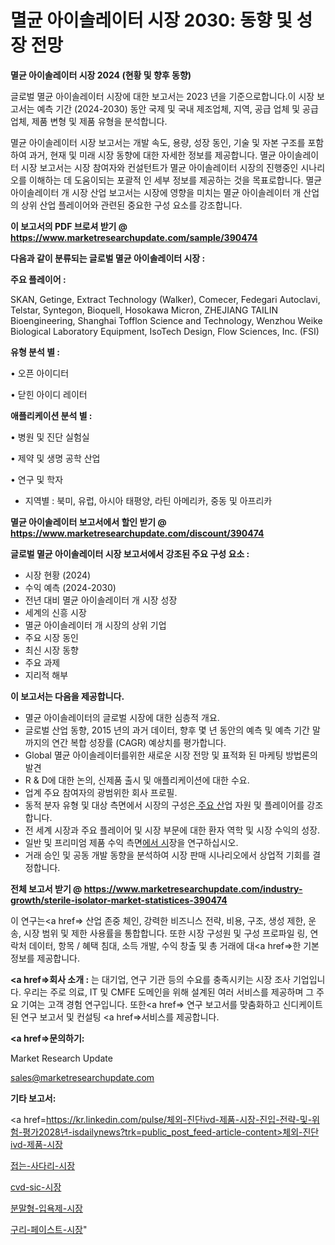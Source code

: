 # 멸균 아이솔레이터 시장 2030: 동향 및 성장 전망

<strong>멸균 아이솔레이터 시장 2024 (현황 및 향후 동향)</strong>

글로벌 멸균 아이솔레이터 시장에 대한 보고서는 2023 년을 기준으로합니다.이 시장 보고서는 예측 기간 (2024-2030) 동안 국제 및 국내 제조업체, 지역, 공급 업체 및 공급 업체, 제품 변형 및 제품 유형을 분석합니다.

멸균 아이솔레이터 시장 보고서는 개발 속도, 용량, 성장 동인, 기술 및 자본 구조를 포함하여 과거, 현재 및 미래 시장 동향에 대한 자세한 정보를 제공합니다. 멸균 아이솔레이터 시장 보고서는 시장 참여자와 컨설턴트가 멸균 아이솔레이터 시장의 진행중인 시나리오를 이해하는 데 도움이되는 포괄적 인 세부 정보를 제공하는 것을 목표로합니다. 멸균 아이솔레이터 개 시장 산업 보고서는 시장에 영향을 미치는 멸균 아이솔레이터 개 산업의 상위 산업 플레이어와 관련된 중요한 구성 요소를 강조합니다.



<strong>이 보고서의 PDF 브로셔 받기 @ <a href=https://www.marketresearchupdate.com/sample/390474>https://www.marketresearchupdate.com/sample/390474</a></strong>



<strong>다음과 같이 분류되는 글로벌 멸균 아이솔레이터 시장 :</strong>



<strong>주요 플레이어 :</strong>

SKAN, Getinge, Extract Technology (Walker), Comecer, Fedegari Autoclavi, Telstar, Syntegon, Bioquell, Hosokawa Micron, ZHEJIANG TAILIN Bioengineering, Shanghai Tofflon Science and Technology, Wenzhou Weike Biological Laboratory Equipment, IsoTech Design, Flow Sciences, Inc. (FSI)



<strong>유형 분석 별 :</strong>

• 오픈 아이디터

• 닫힌 아이디 레이터



<strong>애플리케이션 분석 별 :</strong>

• 병원 및 진단 실험실

• 제약 및 생명 공학 산업

• 연구 및 학자

<ul>
  <li>지역별 : 북미, 유럽, 아시아 태평양, 라틴 아메리카, 중동 및 아프리카</li>
</ul>


<strong>멸균 아이솔레이터 보고서에서 할인 받기 @ <a href=https://www.marketresearchupdate.com/discount/390474>https://www.marketresearchupdate.com/discount/390474</a></strong>



<strong>글로벌 멸균 아이솔레이터 시장 보고서에서 강조된 주요 구성 요소 :</strong>
<ul>
  <li>시장 현황 (2024)</li>
  <li>수익 예측 (2024-2030)</li>
  <li>전년 대비 멸균 아이솔레이터 개 시장 성장</li>
  <li>세계의 신흥 시장</li>
  <li>멸균 아이솔레이터 개 시장의 상위 기업</li>
  <li>주요 시장 동인</li>
  <li>최신 시장 동향</li>
  <li>주요 과제</li>
  <li>지리적 해부</li>
</ul>


<strong>이 보고서는 다음을 제공합니다.</strong>
<ul>
  <li>멸균 아이솔레이터의 글로벌 시장에 대한 심층적 개요.</li>
  <li>글로벌 산업 동향, 2015 년의 과거 데이터, 향후 몇 년 동안의 예측 및 예측 기간 말까지의 연간 복합 성장률 (CAGR) 예상치를 평가합니다.</li>
  <li>Global 멸균 아이솔레이터를위한 새로운 시장 전망 및 표적화 된 마케팅 방법론의 발견</li>
  <li>R &amp; D에 대한 논의, 신제품 출시 및 애플리케이션에 대한 수요.</li>
  <li>업계 주요 참여자의 광범위한 회사 프로필.</li>
  <li>동적 분자 유형 및 대상 측면에서 시장의 구성은<a href=> 주요 산</a>업 자원 및 플레이어를 강조합니다.</li>
  <li>전 세계 시장과 주요 플레이어 및 시장 부문에 대한 환자 역학 및 시장 수익의 성장.</li>
  <li>일반 및 프리미엄 제품 수익 측면<a href=>에서 시</a>장을 연구하십시오.</li>
  <li>거래 승인 및 공동 개발 동향을 분석하여 시장 판매 시나리오에서 상업적 기회를 결정합니다.</li>
</ul>



<strong>전체 보고서 받기 @ <a href=https://www.marketresearchupdate.com/industry-growth/sterile-isolator-market-statistices-390474>https://www.marketresearchupdate.com/industry-growth/sterile-isolator-market-statistices-390474</a></strong>

이 연구는<a href=> 산업 존중</a> 체인, 강력한 비즈니스 전략, 비용, 구조, 생성 제한, 운송, 시장 범위 및 제한 사용률을 통합합니다. 또한 시장 구성원 및 구성 프로파일 링, 연락처 데이터, 항목 / 혜택 침대, 소득 개발, 수익 창출 및 총 거래에 대<a href=>한 기본 </a>정보를 제공합니다.



<strong><a href=>회사 소</a>개 :</strong>
는 대기업, 연구 기관 등의 수요를 충족시키는 시장 조사 기업입니다. 우리는 주로 의료, IT 및 CMFE 도메인을 위해 설계된 여러 서비스를 제공하며 그 주요 기여는 고객 경험 연구입니다. 또한<a href=> 연구 보</a>고서를 맞춤화하고 신디케이트 된 연구 보고서 및 컨설팅 <a href=>서비스</a>를 제공합니다.



<strong><a href=>문의하기:</a></strong>

Market Research Update

sales@marketresearchupdate.com



<strong>기타 보고서:</strong>

<a href=https://kr.linkedin.com/pulse/체외-진단ivd-제품-시장-진입-전략-및-위험-평가2028년-isdailynews?trk=public_post_feed-article-content>체외-진단ivd-제품-시장</a>

<a href=https://www.linkedin.com/pulse/접는-사다리-시장-경쟁-분석-및-성장-잠재력-2029-isdailynews/>접는-사다리-시장</a>

<a href=https://www.linkedin.com/pulse/cvd-sic-시장-진입-전략-및-위험-평가2029년-survey-spotlight-pro-24-analysis-9ctuf/>cvd-sic-시장</a>

<a href=https://www.linkedin.com/pulse/분말형-입욕제-시장-진입-전략-및-위험-평가2029년-analytics-avenue-adventures-24-ana-d0rnf/>분말형-입욕제-시장</a>

<a href=https://www.linkedin.com/pulse/구리-페이스트-시장-현재-및-미래-성장-2030-analytics-alchemy-360-analysis-ykhhf/>구리-페이스트-시장</a>"

